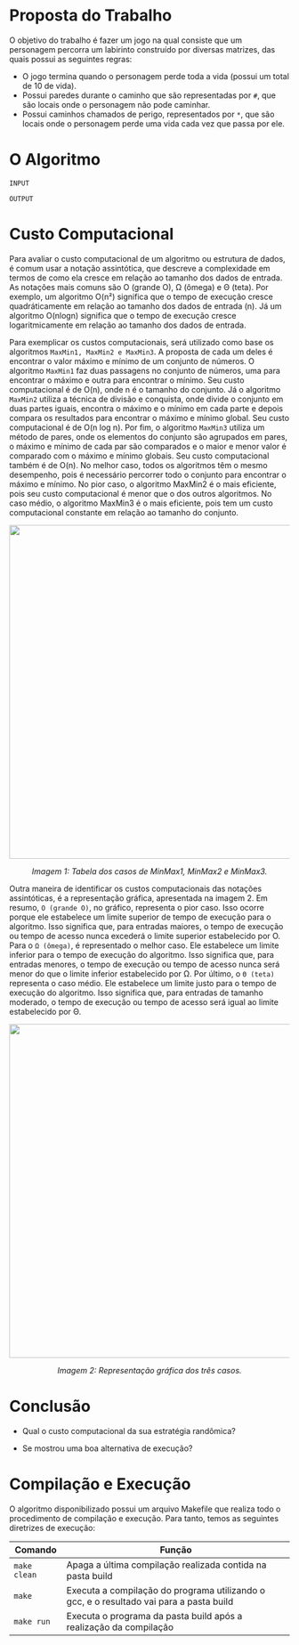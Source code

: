 # Proposta do Trabalho

O objetivo do trabalho é fazer um jogo na qual consiste que um personagem percorra um labirinto construído por diversas matrizes, das quais possui as seguintes regras:
- O jogo termina quando o personagem perde toda a vida (possui um total de 10 de vida).
- Possui paredes durante o caminho que são representadas por ```#```, que são locais onde o personagem não pode caminhar.
- Possui caminhos chamados de perigo, representados por ```*```, que são locais onde o personagem perde uma vida cada vez que passa por ele.

# O Algoritmo
```INPUT```

```OUTPUT```

# Custo Computacional

Para avaliar o custo computacional de um algoritmo ou estrutura de dados, é comum usar a notação assintótica, que descreve a complexidade em termos de como ela cresce em relação ao tamanho dos dados de entrada. As notações mais comuns são O (grande O), Ω (ômega) e Θ (teta). Por exemplo, um algoritmo O(n²) significa que o tempo de execução cresce quadráticamente em relação ao tamanho dos dados de entrada (n). Já um algoritmo O(nlogn) significa que o tempo de execução cresce logaritmicamente em relação ao tamanho dos dados de entrada.

Para exemplicar os custos computacionais, será utilizado como base os algoritmos ```MaxMin1, MaxMin2 e MaxMin3```. A proposta de cada um deles é encontrar o valor máximo e mínimo de um conjunto de números.
O algoritmo ```MaxMin1``` faz duas passagens no conjunto de números, uma para encontrar o máximo e outra para encontrar o mínimo. Seu custo computacional é de O(n), onde n é o tamanho do conjunto.
Já o algoritmo ```MaxMin2``` utiliza a técnica de divisão e conquista, onde divide o conjunto em duas partes iguais, encontra o máximo e o mínimo em cada parte e depois compara os resultados para encontrar o máximo e mínimo global. Seu custo computacional é de O(n log n).
Por fim, o algoritmo ```MaxMin3``` utiliza um método de pares, onde os elementos do conjunto são agrupados em pares, o máximo e mínimo de cada par são comparados e o maior e menor valor é comparado com o máximo e mínimo globais. Seu custo computacional também é de O(n).
No melhor caso, todos os algoritmos têm o mesmo desempenho, pois é necessário percorrer todo o conjunto para encontrar o máximo e mínimo. No pior caso, o algoritmo MaxMin2 é o mais eficiente, pois seu custo computacional é menor que o dos outros algoritmos. No caso médio, o algoritmo MaxMin3 é o mais eficiente, pois tem um custo computacional constante em relação ao tamanho do conjunto.

<p align="center">
<img src="images/maxmin.png" width="600"/>
</p>
<p align="center">
<em>Imagem 1: Tabela dos casos de MinMax1, MinMax2 e MinMax3. </em>

</p>

Outra maneira de identificar os custos computacionais das notações assintóticas, é a representação gráfica, apresentada na imagem 2. 
Em resumo, ```O (grande O)```, no gráfico, representa o pior caso. Isso ocorre porque ele estabelece um limite superior de tempo de execução para o algoritmo. Isso significa que, para entradas maiores, o tempo de execução ou tempo de acesso nunca excederá o limite superior estabelecido por O. Para o ```Ω (ômega)```, é representado o melhor caso. Ele estabelece um limite inferior para o tempo de execução do algoritmo. Isso significa que, para entradas menores, o tempo de execução ou tempo de acesso nunca será menor do que o limite inferior estabelecido por Ω. Por último, o ```Θ (teta)``` representa o caso médio. Ele estabelece um limite justo para o tempo de execução do algoritmo. Isso significa que, para entradas de tamanho moderado, o tempo de execução ou tempo de acesso será igual ao limite estabelecido por Θ. 

</p>

<p align="center">
<img src="images/grafico.png" width="600"/>
</p>
<p align="center">
<em>Imagem 2: Representação gráfica dos três casos. </em>

</p>

# Conclusão

- Qual o custo computacional da sua estratégia randômica? 

- Se mostrou uma boa alternativa de execução?

# Compilação e Execução

O algoritmo disponibilizado possui um arquivo Makefile que realiza todo o procedimento de compilação e execução. Para tanto, temos as seguintes diretrizes de execução:

<div>

| Comando                |  Função                                                                                           |
| -----------------------| ------------------------------------------------------------------------------------------------- |
|  `make clean`          | Apaga a última compilação realizada contida na pasta build                                        |
|  `make`                | Executa a compilação do programa utilizando o gcc, e o resultado vai para a pasta build           |
|  `make run`            | Executa o programa da pasta build após a realização da compilação                                 |

</div>
